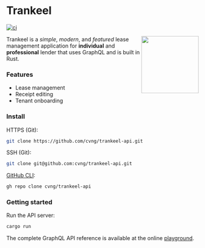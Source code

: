 # Trankeel

[![ci](https://github.com/cvng/trankeel-api/workflows/ci/badge.svg?branch=main&event=push)](https://github.com/cvng/trankeel-api/actions)

<img align="right" src="https://d2fvtsadwxhue9.cloudfront.net/versioned/trankeel/trankeel/logos/trankeelremovebgpreview.png" height="150px">

Trankeel is a _simple_, _modern_, and _featured_ lease management application for
**individual** and **professional** lender that uses GraphQL and is built in
Rust.

### Features

- Lease management
- Receipt editing
- Tenant onboarding

### Install

HTTPS (Git):

```sh
git clone https://github.com/cvng/trankeel-api.git
```

SSH (Git):

```sh
git clone git@github.com:cvng/trankeel-api.git
```

[GitHub CLI](https://cli.github.com):

```sh
gh repo clone cvng/trankeel-api
```

### Getting started

Run the API server:

```sh
cargo run
```

The complete GraphQL API reference is available at the online
[playground](https://trankeel-api.herokuapp.com/graphql).
